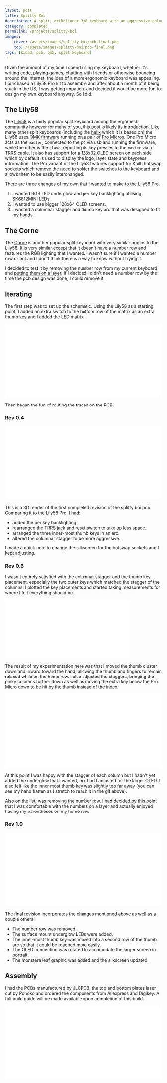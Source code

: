 ```yaml
---
layout: post
title: Splitty Boi
description: A split, ortholinear 3x6 keyboard with an aggressive columnar stagger and 6 thumb keys.
category: completed
permalink: /projects/splitty-boi
images:
    cover: /assets/images/splitty-boi/pcb-final.png
    top: /assets/images/splitty-boi/pcb-final.png
tags: [kicad, pcb, qmk, split keyboard]
---
```


Given the amount of my time I spend using my keyboard, whether it's writing code, playing games, chatting with friends or otherwise bouncing around the internet, the idea of a more ergonomic keyboard was appealing. I purchased a Lily58 Pro kit to assemble and after about a month of it being stuck in the US, I was getting impatient and decided it would be more fun to design my own keyboard anyway. So I did.

## The Lily58

The [Lily58](https://github.com/kata0510/Lily58) is a fairly popular split keyboard among the ergomech community however for many of you, this post is likely its introduction. Like many other split keyboards (including the [helix](https://github.com/MakotoKurauchi/helix) which it is based on) the Lily58 uses [QMK firmware](https://github.com/qmk/qmk_firmware/) running on a pair of [Pro Micros](https://www.sparkfun.com/products/12640). One Pro Micro acts as the `master`, connected to the pc via usb and running the firmware, while the other is the `slave`, reporting its key presses to the `master` via a TRRS cable. It also has support for a 128x32 OLED screen on each side which by default is used to display the logo, layer state and keypress information. The Pro variant of the Lily58 features support for Kailh hotswap sockets which remove the need to solder the switches to the keyboard and allows them to be easily interchanged.

There are three changes of my own that I wanted to make to the Lily58 Pro.
 1. I wanted RGB LED underglow and per key backlighting utilising SK6812MINI LEDs.
 2. I wanted to use bigger 128x64 OLED screens.
 3. I wanted a columnar stagger and thumb key arc that was designed to fit my hands.

## The Corne

The [Corne](https://github.com/foostan/crkbd) is another popular split keyboard with very similar origins to the Lily58. It is very similar except that it doesn't have a number row and features the RGB lighting that I wanted. I wasn't sure if I wanted a number row or not and I don't think there is a way to know without trying it. 

I decided to test it by removing the number row from my current keyboard and [putting them on a layer](https://beta.docs.qmk.fm/using-qmk/software-features/feature_layers). If I decided I didh't need a number row by the time the pcb design was done, I could remove it.

## Iterating

The first step was to set up the schematic. Using the Lily58 as a starting point, I added an extra switch to the bottom row of the matrix as an extra thumb key and I added the LED matrix. 

<a href="/assets/images/splitty-boi/initial-schematic.png">
    <img src="/assets/images/blank.png" alt="Splitty boi initial schematic" data-echo="/assets/images/splitty-boi/initial-schematic.png" />
</a>

Then began the fun of routing the traces on the PCB.

### Rev 0.4

<a href="/assets/images/splitty-boi/pcb-rev04.png">
    <img src="/assets/images/blank.png" alt="Splitty boi PCB revision 0.4" data-echo="/assets/images/splitty-boi/pcb-rev04.png" />
</a>

This is a 3D render of the first completed revision of the splitty boi pcb. Comparing it to the Lily58 Pro, I had:
 - added the per key backlighting.
 - rearranged the TRRS jack and reset switch to take up less space.
 - arranged the three inner-most thumb keys in an arc.
 - altered the columnar stagger to be more aggressive.

I made a quick note to change the silkscreen for the hotswap sockets and I kept adjusting.

### Rev 0.6

I wasn't entirely satisfied with the columnar stagger and the thumb key placement, especially the two outer keys which matched the stagger of the columns. I plotted the key placements and started taking measurements for where I felt everything should be.

<a href="/assets/images/splitty-boi/thumb-placement.gif">
    <img src="/assets/images/blank.png" alt="Splitty boi thumb arc placement" data-echo="/assets/images/splitty-boi/thumb-placement.gif" style="max-width: 400px" />
</a>

The result of my experimentation here was that I moved the thumb cluster down and inward toward the hand, allowing the thumb and fingers to remain relaxed while on the home row. I also adjusted the staggers, bringing the pinky columns further down as well as moving the extra key below the Pro Micro down to be hit by the thumb instead of the index.

<a href="/assets/images/splitty-boi/pcb-thumb-rev06.png">
    <img src="/assets/images/blank.png" alt="Splitty boi thumb cluster of revision 0.6" data-echo="/assets/images/splitty-boi/pcb-thumb-rev06.png" />
</a>

At this point I was happy with the stagger of each column but I hadn't yet added the underglow that I wanted, nor had I adjusted for the larger OLED. I also felt like the inner most thumb key was slightly too far away (you can see my hand flatten as I stretch to reach it in the gif above).

Also on the list, was removing the number row. I had decided by this point that I was comfortable with the numbers on a layer and actually enjoyed having my parentheses on my home row.

### Rev 1.0

<a href="/assets/images/splitty-boi/pcb-final-render.png">
    <img src="/assets/images/blank.png" alt="Splitty boi final pcb render" data-echo="/assets/images/splitty-boi/pcb-final-render.png" />
</a>

The final revision incorporates the changes mentioned above as well as a couple others.

- The number row was removed.
- The surface mount underglow LEDs were added.
- The inner-most thumb key was moved into a second row of the thumb arc so that it could be reached more easily.
- The OLED connection was rotated to accomodate the larger screen in portrait.
- The monstera leaf graphic was added and the silkscreen updated.

## Assembly

I had the PCBs manufactured by JLCPCB, the top and bottom plates laser cut by Ponoko and ordered the components from Aliexpress and Digikey. A full build guide will be made available upon completion of this build.

<a href="/assets/images/splitty-boi/pcb-manufactured.jpg">
    <img src="/assets/images/blank.png" alt="Splitty boi manufacture pcb and acrylic top plate" data-echo="/assets/images/splitty-boi/pcb-manufactured.jpg" />
</a>
